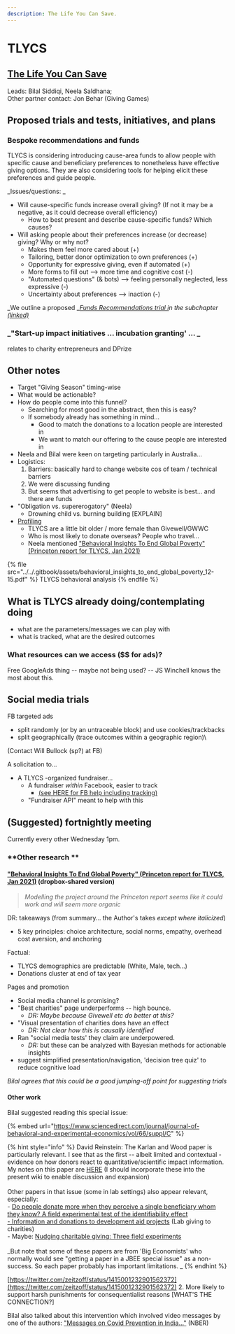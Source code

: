 ```yaml
---
description: The Life You Can Save.
---
```


# TLYCS

## [The Life You Can Save](https://www.thelifeyoucansave.org)

Leads: Bilal Siddiqi, Neela Saldhana;\
Other partner contact: Jon Behar (Giving Games)

## Proposed trials and tests, initiatives, and plans

### **Bespoke recommendations and funds**

TLYCS is considering introducing cause-area funds to allow people with specific cause and beneficiary preferences to nonetheless have effective giving options. They are also considering tools for helping elicit these preferences and guide people.

\_Issues/questions: \_

* Will cause-specific funds increase overall giving? (If not it may be a negative, as it could decrease overall efficiency)
  * How to best present and describe cause-specific funds? Which causes?
* Will asking people about their preferences increase (or decrease) giving? Why or why not?
  * Makes them feel more cared about (+)
  * Tailoring, better donor optimization to own preferences (+)
  * Opportunity for expressive giving, even if automated (+)
  * More forms to fill out --> more time and cognitive cost (-)
  * "Automated questions" (& bots) --> feeling personally neglected, less expressive (-)
  * Uncertainty about preferences --> inaction (-)

\_We outline a proposed \_[_Funds Recommendations trial i_](funds-recommendations-trial.md)_n the subchapter_ [_(linked)_](funds-recommendations-trial.md)

### \_"Start-up impact initiatives ... incubation granting' ... \_

relates to charity entrepreneurs and DPrize

## Other notes

* Target "Giving Season" timing-wise
* What would be actionable?
* How do people come into this funnel?
  * Searching for most good in the abstract, then this is easy?
  * If somebody already has something in mind…
    * Good to match the donations to a location people are interested in
    * We want to match our offering to the cause people are interested in
* Neela and Bilal were keen on targeting particularly in Australia...
* Logistics:
  1. Barriers: basically hard to change website cos of team / technical barriers
  2. We were discussing funding
  3. But seems that advertising to get people to website is best… and there are funds
* "Obligation vs. supererogatory" (Neela)
  * Drowning child vs. burning building \[EXPLAIN]
* [Profiling](../../profiling-and-segmentation/profiling-discussion.md)
  * TLYCS are a little bit older / more female than Givewell/GWWC
  * Who is most likely to donate overseas? People who travel…
  * Neela mentioned ["Behavioral Insights To End Global Poverty" (Princeton report for TLYCS, Jan 2021)](https://www.dropbox.com/s/xggx5gz4k0219gt/SPI%20591b%20-%20Behavioral%20Insights%20To%20End%20Global%20Poverty%20-%20Jan%202021.pdf?dl=0)

{% file src="../../.gitbook/assets/behavioral_insights_to_end_global_poverty_12-15.pdf" %}
TLYCS behavioral analysis
{% endfile %}

## **What is TLYCS already doing/contemplating doing**

* what are the parameters/messages we can play with
* what is tracked, what are the desired outcomes

### What resources can we access (\$$ for ads)?

Free GoogleAds thing -- maybe not being used? -- JS Winchell knows the most about this.

## **Social media trials**

FB targeted ads

* split randomly (or by an untraceable block) and use cookies/trackbacks
* split geographically (trace outcomes within a geographic region)\\

(Contact Will Bullock (sp?) at FB)

A solicitation to...

* A TLYCS -organized fundraiser...
  * A fundraiser _within_ Facebook, easier to track
    * [(see HERE for FB help including tracking)](https://www.facebook.com/help/1787615158233986)
  * "Fundraiser API" meant to help with this

## **(Suggested) fortnightly meeting**

Currently every other Wednesday 1pm.

### \*\*Other research \*\*

#### ["Behavioral Insights To End Global Poverty" (Princeton report for TLYCS, Jan 2021)](https://www.dropbox.com/s/xggx5gz4k0219gt/SPI%20591b%20-%20Behavioral%20Insights%20To%20End%20Global%20Poverty%20-%20Jan%202021.pdf?dl=0) (dropbox-shared version)

> _Modelling the project around the Princeton report seems like it could work and will seem more organic_

DR: takeaways (from summary... the Author's takes _except where italicized_)

* 5 key principles: choice architecture, social norms, empathy, overhead cost aversion, and anchoring

Factual:

* TLYCS demographics are predictable (White, Male, tech...)
* Donations cluster at end of tax year

Pages and promotion

* Social media channel is promising?
* "Best charities" page underperforms -- high bounce.
  * _DR: Maybe because Givewell etc do better at this?_
* "Visual presentation of charities does have an effect
  * _DR: Not clear how this is causally identified_
* Ran "social media tests' they claim are underpowered.
  * _DR:_ but these can be analyzed with Bayesian methods for actionable insights
* suggest simplified presentation/navigation, 'decision tree quiz' to reduce cognitive load

_Bilal agrees that this could be a good jumping-off point for suggesting trials_

#### Other work

Bilal suggested reading this special issue:

{% embed url="https://www.sciencedirect.com/journal/journal-of-behavioral-and-experimental-economics/vol/66/suppl/C" %}

{% hint style="info" %}
David Reinstein: The Karlan and Wood paper is particularly relevant. I see that as the first -- albeit limited and contextual - evidence on how donors react to quantitative/scientific impact information. My notes on this paper are [HERE](https://daaronr.github.io/ea\_giving\_barriers/eval-aversion.html#analytical-grinch) (I should incorporate these into the present wiki to enable discussion and expansion)\
\
Other papers in that issue (some in lab settings) also appear relevant, especially:\
\- [Do people donate more when they perceive a single beneficiary whom they know? A field experimental test of the identifiability effect](https://www.sciencedirect.com/science/article/pii/S2214804316300179)\
[- Information and donations to development aid projects](https://www.sciencedirect.com/science/article/abs/pii/S2214804316300295) (Lab giving to charities)\
\- Maybe: [Nudging charitable giving: Three field experiments](https://www.sciencedirect.com/science/article/abs/pii/S2214804316300222)\
\
\_But note that some of these papers are from 'Big Economists' who normally would see "getting a paper in a JBEE special issue" as a non-success. So each paper probably has important limitations. \_
{% endhint %}

[https://twitter.com/zeitzoff/status/1415001232901562372](https://twitter.com/zeitzoff/status/1415001232901562372) 2. More likely to support harsh punishments for consequentialist reasons \[WHAT'S THE CONNECTION?]

Bilal also talked about this intervention which involved video messages by one of the authors: ["Messages on Covid Prevention in India..."](https://www.nber.org/system/files/working\_papers/w27496/w27496.pdf) (NBER)

